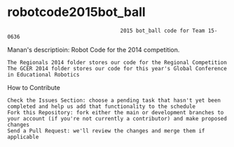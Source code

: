 # robotcode2015bot_ball

                                        2015 bot_ball code for Team 15-0636

Manan's descriptioin:
Robot Code for the 2014 competition.

    The Regionals 2014 folder stores our code for the Regional Competition
    The GCER 2014 folder stores our code for this year's Global Conference in Educational Robotics

How to Contribute

    Check the Issues Section: choose a pending task that hasn't yet been completed and help us add that functionality to the schedule
    Fork this Repository: fork either the main or development branches to your account (if you're not currently a contributor) and make proposed changes
    Send a Pull Request: we'll review the changes and merge them if applicable
